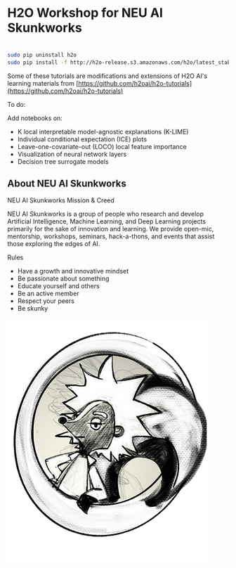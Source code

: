 # H2O Workshop for NEU AI Skunkworks


```bash 

sudo pip uninstall h2o
sudo pip install -f http://h2o-release.s3.amazonaws.com/h2o/latest_stable_Py.html h2o

```

Some of these tutorials are modifications and extensions of H2O AI's learning materials from [https://github.com/h2oai/h2o-tutorials](https://github.com/h2oai/h2o-tutorials) 


To do:

Add notebooks on:

* K local interpretable model-agnostic explanations (K-LIME)    
* Individual conditional expectation (ICE) plots    
* Leave-one-covariate-out (LOCO) local feature importance     
* Visualization of neural network layers    
* Decision tree surrogate models   


## About NEU AI Skunkworks

NEU AI Skunkworks Mission & Creed

NEU AI Skunkworks is a group of people who research and develop Artificial Intelligence, Machine Learning, and Deep Learning projects primarily for the sake of innovation and learning. We provide open-mic, mentorship, workshops, seminars, hack-a-thons, and events that assist those exploring the edges of AI.

Rules
* Have a growth and innovative mindset  
* Be passionate about something  
* Educate yourself and others  
* Be an active member  
* Respect your peers  
* Be skunky  


![NEU AI Skunkworks](logos/smartypants_skunk_4_sm.jpg)